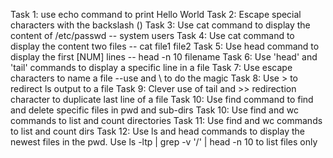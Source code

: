 Task 1: use echo command to print Hello World
Task 2: Escape special characters with the backslash (\)
Task 3: Use cat command to display the content of /etc/passwd -- system users
Task 4: Use cat command to display the content two files -- cat file1 file2
Task 5: Use head command to display the first [NUM] lines -- head -n 10 filename
Task 6: Use 'head' and 'tail' commands to display a specific line in a file
Task 7: Use escape characters to name a file --use  and \ to do the magic
Task 8: Use > to redirect ls output to a file
Task 9: Clever use of tail and >> redirection character to duplicate last line of a file
Task 10: Use find command to find and delete specific files in pwd and sub-dirs
Task 10: Use find and wc commands to list and count directories
Task 11: Use find and wc commands to list and count dirs
Task 12: Use ls and head commands to display the newest files in the pwd. Use ls -ltp | grep -v '/' | head -n 10 to list files only


